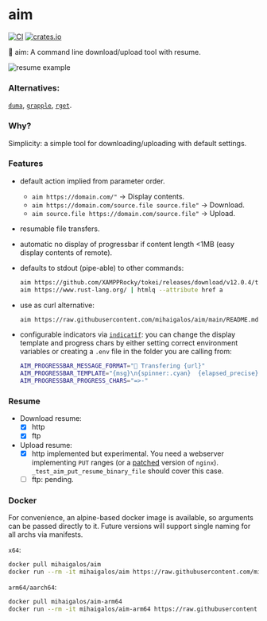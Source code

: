 
# aim
[![CI](https://github.com/mihaigalos/aim/actions/workflows/ci.yaml/badge.svg)](https://github.com/mihaigalos/aim/actions/workflows/ci.yaml)
[![crates.io](https://img.shields.io/crates/d/aim.svg)](https://crates.io/crates/aim)

🎯 aim: A command line download/upload tool with resume.

![resume example](screenshots/aim.gif)

### Alternatives:
[`duma`](https://github.com/mattgathu/duma), [`grapple`](https://github.com/daveallie/grapple), [`rget`](https://github.com/Arcterus/rget).

### Why?
Simplicity: a simple tool for downloading/uploading with default settings.

### Features
* default action implied from parameter order.
  * `aim https://domain.com/"` -> Display contents.
  * `aim https://domain.com/source.file source.file"` -> Download.
  * `aim source.file https://domain.com/source.file"` -> Upload.

* resumable file transfers.
* automatic no display of progressbar if content length <1MB (easy display contents of remote).

* defaults to stdout (pipe-able) to other commands:
  ```bash
  aim https://github.com/XAMPPRocky/tokei/releases/download/v12.0.4/tokei-x86_64-unknown-linux-gnu.tar.gz | tar xvz
  aim https://www.rust-lang.org/ | htmlq --attribute href a
  ```
* use as curl alternative:
  ```bash
  aim https://raw.githubusercontent.com/mihaigalos/aim/main/README.md
  ```
* configurable indicators via [`indicatif`](https://crates.io/crates/indicatif): you can change the display template and progress chars by either setting correct environment variables or creating a `.env` file in the folder you are calling from:
  ```bash
  AIM_PROGRESSBAR_MESSAGE_FORMAT="🎯 Transfering {url}"
  AIM_PROGRESSBAR_TEMPLATE="{msg}\n{spinner:.cyan}  {elapsed_precise} ▕{bar:.white}▏ {bytes}/{total_bytes}  {bytes_per_sec}  ETA {eta}."
  AIM_PROGRESSBAR_PROGRESS_CHARS="=>-"
  ```

### Resume

* Download resume:
  * [x] http
  * [x] ftp
* Upload resume:
  * [x] http implemented but experimental. You need a webserver implementing `PUT` ranges (or a [patched](https://github.com/arut/nginx-patches) version of `nginx`). `_test_aim_put_resume_binary_file` should cover this case.
  * [ ] ftp: pending.

### Docker

For convenience, an alpine-based docker image is available, so arguments can be passed directly to it.
Future versions will support single naming for all archs via manifests.

`x64`:
```bash
docker pull mihaigalos/aim
docker run --rm -it mihaigalos/aim https://raw.githubusercontent.com/mihaigalos/aim/main/LICENSE.md
```

`arm64/aarch64`:
```bash
docker pull mihaigalos/aim-arm64
docker run --rm -it mihaigalos/aim-arm64 https://raw.githubusercontent.com/mihaigalos/aim/main/LICENSE.md
```
